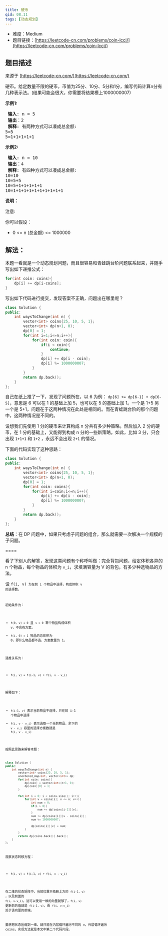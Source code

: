```yaml
---
title: 硬币
qid: 08.11
tags: [动态规划]
---
```



- 难度：Medium
- 题目链接：[https://leetcode-cn.com/problems/coin-lcci/](https://leetcode-cn.com/problems/coin-lcci/)


## 题目描述

来源于 [https://leetcode-cn.com/](https://leetcode-cn.com/)

<p>硬币。给定数量不限的硬币，币值为25分、10分、5分和1分，编写代码计算n分有几种表示法。(结果可能会很大，你需要将结果模上1000000007)</p>

<p> <strong>示例1:</strong></p>

<pre>
<strong> 输入</strong>: n = 5
<strong> 输出</strong>：2
<strong> 解释</strong>: 有两种方式可以凑成总金额:
5=5
5=1+1+1+1+1
</pre>

<p> <strong>示例2:</strong></p>

<pre>
<strong> 输入</strong>: n = 10
<strong> 输出</strong>：4
<strong> 解释</strong>: 有四种方式可以凑成总金额:
10=10
10=5+5
10=5+1+1+1+1+1
10=1+1+1+1+1+1+1+1+1+1
</pre>

<p> <strong>说明：</strong></p>

<p>注意:</p>

<p>你可以假设：</p>

<ul>
<li>0 &lt;= n (总金额) &lt;= 1000000</li>
</ul>


## 解法：

本题一看就是一个动态规划问题，而且很容易和青蛙跳台阶问题联系起来，并随手写出如下递推公式：

```c++
for(int coin: coins){
    dp[i] += dp[i-coins];
}
```

写出如下代码进行提交，发现答案不正确，问题出在哪里呢？


```c++
class Solution {
public:
    int waysToChange(int n) {
        vector<int> coins{25, 10, 5, 1};
        vector<int> dp(n+1, 0);
        dp[0] = 1;
        for(int i=1;i<=n;i++){
            for(int coin: coin){
                if(i < coin){
                    continue;
                }
                dp[i] += dp[i - coin];
                dp[i] %= 1000000007;
            }
        }
        return dp.back();
    }
};
```

自己在纸上推了一下，发现了问题所在，以 6 为例： `dp[6] += dp[6-1] + dp[6-5]`，意思是 6 可以在 1 的基础上加 5，也可以在 5 的基础上加 1。一个是 1+5 另一个是 5+1，问题在于这两种情况在此处是相同的。而在青蛙跳台阶的那个问题中，这两种情况是不同的。

设想我们先使用 1 分的硬币来计算构成 n 分共有多少种策略。然后加入 2 分的硬币，在 1 分的基础上，又能得到构成 n 分的一些新策略。如此，比如 3 分，只会出现 `1+1+1` 和 `1+2` ，永远不会出现 `2+1` 的情况。

下面的代码实现了这种思路：

```c++
class Solution {
public:
    int waysToChange(int n) {
        vector<int> coins{25, 10, 5, 1};
        vector<int> dp(n+1, 0);
        dp[0] = 1;
        for(int coin: coins){
            for(int i=coin;i<=n;i++){
                dp[i] += dp[i - coin];
                dp[i] %= 1000000007;
            }
        }
        return dp.back();
    }
};
```

**总结**：在 DP 问题中，如果只考虑子问题的组合，那么就需要一次解决一个规模的子问题。


====

看了下别人的解答，发现这类问题有个称呼叫做：完全背包问题，给定体积各异的 n 个物品，每个物品的体积为 `v_i`，求填满容量为 V 的背包，有多少种选物品的方法。

设 <code class="tex">f(i, v)<code> 为在前 i 个物品中选择，构成体积 v 的选择数。

初始条件为：

- `f(0, v) = 0` 且 `v > 0` 零个物品构成体积 v，不会有方案。
- `f(i, 0) = 1` 物品的总体积为 0，即什么物品都不选，方案数量为 1。

递推关系为：

- `f(i, v) = f(i-1, v) + f(i, v - v_i)`

解释如下：

- `f(i-1, v)` 表示当前物品不选择，只在前 i-1 个物品中选择
- `f(i, v - v_i)` 表示选取一个当前物品，余下的 `v - v_i` 容量的选择方案数就是 `f(i, v - v_i)`

按照此思路来解答本题：

```c++
class Solution {
public:
    int waysToChange(int n) {
        vector<int> coins{25, 10, 5, 1};
        unordered_map<int, vector<int>> dp;
        for(int coin: coins){
            dp[coin] = vector<int>(n+1, 0);
            dp[coin][0] = 1;
        }

        for(int i = 0; i < coins.size(); i++){
            for(int v = coins[i]; v <= n; v++){
                int num = 0;
                if(i > 0){
                    num += dp[coins[i-1]][v];
                }
                num += dp[coins[i]][v - coins[i]];
                num %= 1000000007;

                dp[coins[i]][v] = num;
            }
        }
        return dp[coins.back()].back();
    }
};
```

观察状态转移方程：

- `f(i, v) = f(i-1, v) + f(i, v - v_i)`

在二维的状态矩阵中，当前位置只依赖上方的 `f(i-1, v)` ，以及前面的 `f(i, v-v_i)`。这可以使用一维的向量就够了，`f(i, v)` 更新前的值就是 `f(i-1, v)`，而 `f(i, v-v_i)` 处于该向量的前端。

要想把状态压缩到一维，就只能在内层循环遍历不同的 v，外层循环遍历 coins。实现方法就是本文中第二个代码片段。
